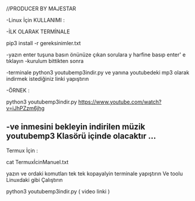 //PRODUCER BY MAJESTAR 

-Linux İçin KULLANIMI :

-İLK OLARAK TERMİNALE

pip3 install -r gereksinimler.txt 

-yazın enter tuşuna basın önünüze çıkan sorulara y harfine basıp enter' e tıklayın
-kurulum bittikten sonra

-terminale python3 youtubemp3indir.py ve yanına youtubedeki mp3 olarak indirmek istediğiniz linki yapıştırın 

-ÖRNEK : 

python3 youtubemp3indir.py https://www.youtube.com/watch?v=iJhPZzm6jhg

-ve inmesini bekleyin indirilen müzik youtubemp3 Klasörü içinde olacaktır ... 
 ----------------------------------
Termux İçin :

cat TermuxİcinManuel.txt 

yazın ve ordaki komutları tek tek kopayalyin terminale yapıştırın Ve toolu Linuxdaki gibi Çalıştırın

python3 youtubemp3indir.py ( video linki )
